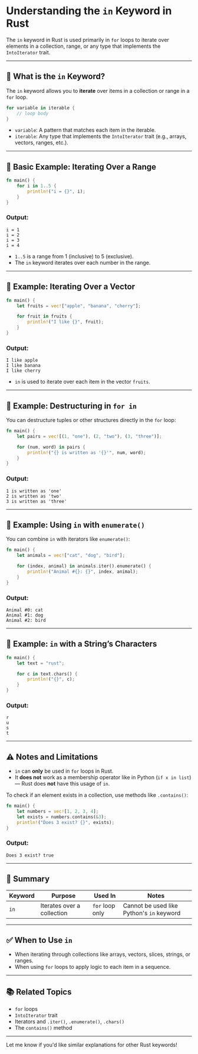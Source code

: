 # Understanding the `in` Keyword in Rust

The `in` keyword in Rust is used primarily in `for` loops to iterate over elements in a collection, range, or any type that implements the `IntoIterator` trait.

---

## 🧠 What is the `in` Keyword?

The `in` keyword allows you to **iterate** over items in a collection or range in a `for` loop.

```rust
for variable in iterable {
    // loop body
}
```

- `variable`: A pattern that matches each item in the iterable.
- `iterable`: Any type that implements the `IntoIterator` trait (e.g., arrays, vectors, ranges, etc.).

---

## 🔧 Basic Example: Iterating Over a Range

```rust
fn main() {
    for i in 1..5 {
        println!("i = {}", i);
    }
}
```

### Output:
```
i = 1
i = 2
i = 3
i = 4
```

- `1..5` is a range from 1 (inclusive) to 5 (exclusive).
- The `in` keyword iterates over each number in the range.

---

## 🔧 Example: Iterating Over a Vector

```rust
fn main() {
    let fruits = vec!["apple", "banana", "cherry"];

    for fruit in fruits {
        println!("I like {}", fruit);
    }
}
```

### Output:
```
I like apple
I like banana
I like cherry
```

- `in` is used to iterate over each item in the vector `fruits`.

---

## 🔧 Example: Destructuring in `for in`

You can destructure tuples or other structures directly in the `for` loop:

```rust
fn main() {
    let pairs = vec![(1, "one"), (2, "two"), (3, "three")];

    for (num, word) in pairs {
        println!("{} is written as '{}'", num, word);
    }
}
```

### Output:
```
1 is written as 'one'
2 is written as 'two'
3 is written as 'three'
```

---

## 🔧 Example: Using `in` with `enumerate()`

You can combine `in` with iterators like `enumerate()`:

```rust
fn main() {
    let animals = vec!["cat", "dog", "bird"];

    for (index, animal) in animals.iter().enumerate() {
        println!("Animal #{}: {}", index, animal);
    }
}
```

### Output:
```
Animal #0: cat
Animal #1: dog
Animal #2: bird
```

---

## 🔧 Example: `in` with a String’s Characters

```rust
fn main() {
    let text = "rust";

    for c in text.chars() {
        println!("{}", c);
    }
}
```

### Output:
```
r
u
s
t
```

---

## ⚠️ Notes and Limitations

- `in` can **only** be used in `for` loops in Rust.
- It **does not** work as a membership operator like in Python (`if x in list`) — Rust does **not** have this usage of `in`.

To check if an element exists in a collection, use methods like `.contains()`:

```rust
fn main() {
    let numbers = vec![1, 2, 3, 4];
    let exists = numbers.contains(&3);
    println!("Does 3 exist? {}", exists);
}
```

### Output:
```
Does 3 exist? true
```

---

## 🧠 Summary

| Keyword | Purpose                       | Used In           | Notes                                     |
|---------|-------------------------------|-------------------|-------------------------------------------|
| `in`    | Iterates over a collection    | `for` loop only   | Cannot be used like Python's `in` keyword |

---

## ✅ When to Use `in`

- When iterating through collections like arrays, vectors, slices, strings, or ranges.
- When using `for` loops to apply logic to each item in a sequence.

---

## 📚 Related Topics

- `for` loops
- `IntoIterator` trait
- Iterators and `.iter()`, `.enumerate()`, `.chars()`
- The `contains()` method

---

Let me know if you'd like similar explanations for other Rust keywords!
